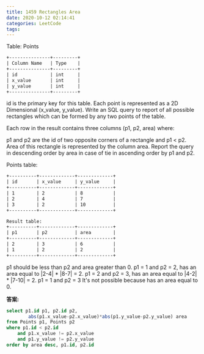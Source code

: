 ```yaml
---
title: 1459 Rectangles Area
date: 2020-10-12 02:14:41
categories: LeetCode
tags:
---
```


Table: Points

```txt
+---------------+---------+
| Column Name   | Type    |
+---------------+---------+
| id            | int     |
| x_value       | int     |
| y_value       | int     |
+---------------+---------+
```
id is the primary key for this table.
Each point is represented as a 2D Dimensional (x_value, y_value).
Write an SQL query to report of all possible rectangles which can be formed by any two points of the table. 

Each row in the result contains three columns (p1, p2, area) where:

p1 and p2 are the id of two opposite corners of a rectangle and p1 < p2.
Area of this rectangle is represented by the column area.
Report the query in descending order by area in case of tie in ascending order by p1 and p2.

Points table:
```txt
+----------+-------------+-------------+
| id       | x_value     | y_value     |
+----------+-------------+-------------+
| 1        | 2           | 8           |
| 2        | 4           | 7           |
| 3        | 2           | 10          |
+----------+-------------+-------------+
```
```txt
Result table:
+----------+-------------+-------------+
| p1       | p2          | area        |
+----------+-------------+-------------+
| 2        | 3           | 6           |
| 1        | 2           | 2           |
+----------+-------------+-------------+
```
p1 should be less than p2 and area greater than 0.
p1 = 1 and p2 = 2, has an area equal to |2-4| * |8-7| = 2.
p1 = 2 and p2 = 3, has an area equal to |4-2| * |7-10| = 2.
p1 = 1 and p2 = 3 It's not possible because has an area equal to 0.

**答案:**

```sql
select p1.id p1, p2.id p2, 
		abs(p1.x_value-p2.x_value)*abs(p1.y_value-p2.y_value) area
from Points p1, Points p2
where p1.id < p2.id
    and p1.x_value != p2.x_value
    and p1.y_value != p2.y_value
order by area desc, p1.id, p2.id
```
